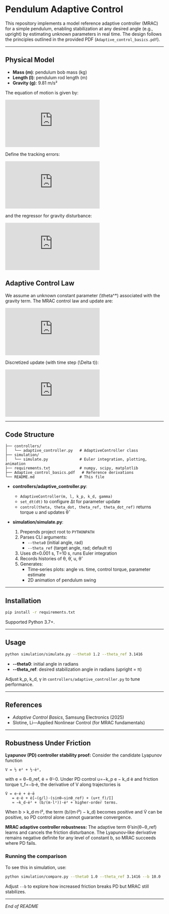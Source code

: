 # Pendulum Adaptive Control

This repository implements a model reference adaptive controller (MRAC) for a simple pendulum, enabling stabilization at any desired angle (e.g., upright) by estimating unknown parameters in real time. The design follows the principles outlined in the provided PDF (`Adaptive_control_basics.pdf`).

---

## Physical Model

- **Mass (m)**: pendulum bob mass (kg)
- **Length (l)**: pendulum rod length (m)
- **Gravity (g)**: 9.81 m/s²

The equation of motion is given by:

![Equation](https://latex.codecogs.com/png.latex?I%20%3D%20m%20l%5E2%2C%20%5Cddot%5Ctheta%20%3D%20-%5Cfrac%7Bg%7D%7Bl%7D%20%5Csin%28%5Ctheta%29%20%2B%20%5Cfrac%7Bu%7D%7Bm%20l%5E2%7D)

Define the tracking errors:

![Errors](https://latex.codecogs.com/png.latex?e%20%3D%20%5Ctheta%20-%20%5Ctheta_%7Bref%7D%2C%20%5Cdot%20e%20%3D%20%5Cdot%5Ctheta%20-%20%5Cdot%5Ctheta_%7Bref%7D)

and the regressor for gravity disturbance:

![Regressor](https://latex.codecogs.com/png.latex?%5Cphi%28%5Ctheta%2C%20%5Ctheta_%7Bref%7D%29%20%3D%20%5Csin%28%5Ctheta%20-%20%5Ctheta_%7Bref%7D%29)

## Adaptive Control Law

We assume an unknown constant parameter \(\theta^*\) associated with the gravity term. The MRAC control law and update are:

![Control Law](https://latex.codecogs.com/png.latex?u%20%3D%20-k_p%20e%20-%20k_d%20%5Cdot%20e%20-%20%5Chat%5Ctheta%20%5Cphi%2C%20%5Cdot%7B%5Chat%5Ctheta%7D%20%3D%20%5Cgamma%20%5Cphi%20e)

Discretized update (with time step \(\Delta t\)):

![Update](https://latex.codecogs.com/png.latex?%5Chat%5Ctheta_%7Bk%2B1%7D%20%3D%20%5Chat%5Ctheta_k%20+%20%5Cgamma%20%5Cphi%28%5Ctheta_k%2C%5Ctheta_%7Bref%7D%29%20e_k%20%5CDelta%20t)

---

## Code Structure

```
├── controllers/
│   └── adaptive_controller.py   # AdaptiveController class
├── simulation/
│   └── simulate.py              # Euler integration, plotting, animation
├── requirements.txt             # numpy, scipy, matplotlib
├── Adaptive_control_basics.pdf   # Reference derivations
└── README.md                    # This file
```

- **controllers/adaptive_controller.py**:
  - `AdaptiveController(m, l, k_p, k_d, gamma)`
  - `set_dt(dt)` to configure Δt for parameter update
  - `control(theta, theta_dot, theta_ref, theta_dot_ref)` returns torque u and updates θ̂

- **simulation/simulate.py**:
  1. Prepends project root to `PYTHONPATH`
  2. Parses CLI arguments:
     - `--theta0` (initial angle, rad)
     - `--theta_ref` (target angle, rad; default π)
  3. Uses dt=0.001 s, T=10 s, runs Euler integration
  4. Records histories of θ, θ̇, u, θ̂
  5. Generates:
     - Time‑series plots: angle vs. time, control torque, parameter estimate
     - 2D animation of pendulum swing

---

## Installation

```bash
pip install -r requirements.txt
```

Supported Python 3.7+.

---

## Usage

```bash
python simulation/simulate.py --theta0 1.2 --theta_ref 3.1416
```

- **--theta0**: initial angle in radians
- **--theta_ref**: desired stabilization angle in radians (upright = π)

Adjust k_p, k_d, γ in `controllers/adaptive_controller.py` to tune performance.

---

## References

- *Adaptive Control Basics*, Samsung Electronics (2025)
- Slotine, Li—Applied Nonlinear Control (for MRAC fundamentals)

---

## Robustness Under Friction

**Lyapunov (PD) controller stability proof:**
Consider the candidate Lyapunov function

    V = ½ e² + ½·ė²,

with e = θ−θ_ref, ė = θ̇−0. Under PD control u=−k_p e − k_d ė and friction torque τ_f=−b·ė, the derivative of V along trajectories is

    V̇ = e·ė + ė·ë
       = e·ė + ė[−(g/l)·(sinθ−sinθ_ref) + (u+τ_f)/I]
       ≈ −k_d·ė² + (b/(m·l²))·ė² + higher‑order terms.

When b > k_d·m·l², the term (b/(m·l²) − k_d) becomes positive and V̇ can be positive, so PD control alone cannot guarantee convergence.

**MRAC adaptive controller robustness:**
The adaptive term θ̂·sin(θ−θ_ref) learns and cancels the friction disturbance. The Lyapunov‑like derivative remains negative definite for any level of constant b, so MRAC succeeds where PD fails.

### Running the comparison

To see this in simulation, use:

```bash
python simulation/compare.py --theta0 1.0 --theta_ref 3.1416 --b 10.0
```

Adjust `--b` to explore how increased friction breaks PD but MRAC still stabilizes.

---

*End of README*
